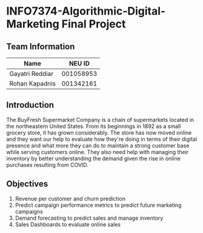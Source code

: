 # INFO7374-Algorithmic-Digital-Marketing Final Project

## Team Information
| Name        | NEU ID           | 
| ------------- |:-------------:| 
| Gayatri Reddiar      | 001058953 | 
| Rohan Kapadnis | 001342161      |   

## Introduction
The BuyFresh Supermarket Company is a chain of supermarkets located in the northeastern United States. From its beginnings in 1892 as a small grocery store, it has grown considerably. The store has now moved online and they want our help to evaluate how they're doing in terms of their digital presence and what more they can do to maintain a strong customer base while serving customers online. They also need help with managing their inventory by better understanding the demand given the rise in online purchases resulting from COVID.

## Objectives
1. Revenue per customer and churn prediction
2. Predict campaign performance metrics to predict future marketing campaigns
3. Demand forecasting to predict sales and manage inventory
4. Sales Dashboards to evaluate online sales
